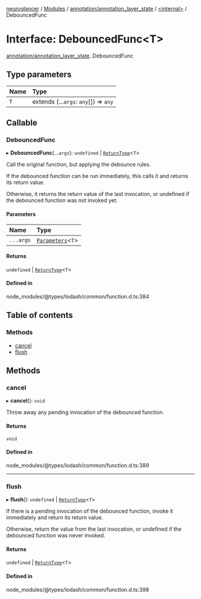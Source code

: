 [neuroglancer](../README.md) / [Modules](../modules.md) / [annotation/annotation\_layer\_state](../modules/annotation_annotation_layer_state.md) / [<internal\>](../modules/annotation_annotation_layer_state._internal_.md) / DebouncedFunc

# Interface: DebouncedFunc<T\>

[annotation/annotation_layer_state](../modules/annotation_annotation_layer_state.md).[<internal>](../modules/annotation_annotation_layer_state._internal_.md).DebouncedFunc

## Type parameters

| Name | Type |
| :------ | :------ |
| `T` | extends (...`args`: `any`[]) => `any` |

## Callable

### DebouncedFunc

▸ **DebouncedFunc**(...`args`): `undefined` \| [`ReturnType`](../modules/annotation_annotation_layer_state._internal_.md#returntype)<`T`\>

Call the original function, but applying the debounce rules.

If the debounced function can be run immediately, this calls it and returns its return
value.

Otherwise, it returns the return value of the last invocation, or undefined if the debounced
function was not invoked yet.

#### Parameters

| Name | Type |
| :------ | :------ |
| `...args` | [`Parameters`](../modules/annotation_annotation_layer_state._internal_.md#parameters)<`T`\> |

#### Returns

`undefined` \| [`ReturnType`](../modules/annotation_annotation_layer_state._internal_.md#returntype)<`T`\>

#### Defined in

node_modules/@types/lodash/common/function.d.ts:384

## Table of contents

### Methods

- [cancel](annotation_annotation_layer_state._internal_.DebouncedFunc.md#cancel)
- [flush](annotation_annotation_layer_state._internal_.DebouncedFunc.md#flush)

## Methods

### cancel

▸ **cancel**(): `void`

Throw away any pending invocation of the debounced function.

#### Returns

`void`

#### Defined in

node_modules/@types/lodash/common/function.d.ts:389

___

### flush

▸ **flush**(): `undefined` \| [`ReturnType`](../modules/annotation_annotation_layer_state._internal_.md#returntype)<`T`\>

If there is a pending invocation of the debounced function, invoke it immediately and return
its return value.

Otherwise, return the value from the last invocation, or undefined if the debounced function
was never invoked.

#### Returns

`undefined` \| [`ReturnType`](../modules/annotation_annotation_layer_state._internal_.md#returntype)<`T`\>

#### Defined in

node_modules/@types/lodash/common/function.d.ts:398
